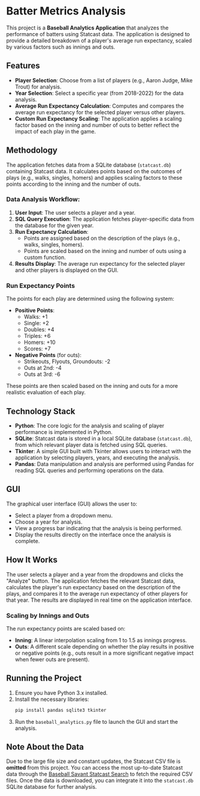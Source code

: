 # Batter Metrics Analysis

This project is a **Baseball Analytics Application** that analyzes the performance of batters using Statcast data. The application is designed to provide a detailed breakdown of a player's average run expectancy, scaled by various factors such as innings and outs.

## Features

- **Player Selection**: Choose from a list of players (e.g., Aaron Judge, Mike Trout) for analysis.
- **Year Selection**: Select a specific year (from 2018-2022) for the data analysis.
- **Average Run Expectancy Calculation**: Computes and compares the average run expectancy for the selected player versus other players.
- **Custom Run Expectancy Scaling**: The application applies a scaling factor based on the inning and number of outs to better reflect the impact of each play in the game.

## Methodology

The application fetches data from a SQLite database (`statcast.db`) containing Statcast data. It calculates points based on the outcomes of plays (e.g., walks, singles, homers) and applies scaling factors to these points according to the inning and the number of outs.

### Data Analysis Workflow:
1. **User Input**: The user selects a player and a year.
2. **SQL Query Execution**: The application fetches player-specific data from the database for the given year.
3. **Run Expectancy Calculation**:
   - Points are assigned based on the description of the plays (e.g., walks, singles, homers).
   - Points are scaled based on the inning and number of outs using a custom function.
4. **Results Display**: The average run expectancy for the selected player and other players is displayed on the GUI.

### Run Expectancy Points

The points for each play are determined using the following system:

- **Positive Points**:
  - Walks: +1
  - Single: +2
  - Doubles: +4
  - Triples: +6
  - Homers: +10
  - Scores: +7
- **Negative Points** (for outs):
  - Strikeouts, Flyouts, Groundouts: -2
  - Outs at 2nd: -4
  - Outs at 3rd: -6

These points are then scaled based on the inning and outs for a more realistic evaluation of each play.

## Technology Stack

- **Python**: The core logic for the analysis and scaling of player performance is implemented in Python.
- **SQLite**: Statcast data is stored in a local SQLite database (`statcast.db`), from which relevant player data is fetched using SQL queries.
- **Tkinter**: A simple GUI built with Tkinter allows users to interact with the application by selecting players, years, and executing the analysis.
- **Pandas**: Data manipulation and analysis are performed using Pandas for reading SQL queries and performing operations on the data.

## GUI

The graphical user interface (GUI) allows the user to:
- Select a player from a dropdown menu.
- Choose a year for analysis.
- View a progress bar indicating that the analysis is being performed.
- Display the results directly on the interface once the analysis is complete.

## How It Works

The user selects a player and a year from the dropdowns and clicks the "Analyze" button. The application fetches the relevant Statcast data, 
calculates the player's run expectancy based on the description of the plays, and compares it to the average run expectancy of other players for that year. The results are displayed in real time on the application interface.

### Scaling by Innings and Outs

The run expectancy points are scaled based on:
- **Inning**: A linear interpolation scaling from 1 to 1.5 as innings progress.
- **Outs**: A different scale depending on whether the play results in positive or negative points (e.g., outs result in a more significant negative impact when fewer outs are present).

## Running the Project

1. Ensure you have Python 3.x installed.
2. Install the necessary libraries:
   ```bash
   pip install pandas sqlite3 tkinter
   ```
3. Run the `baseball_analytics.py` file to launch the GUI and start the analysis.

## Note About the Data

Due to the large file size and constant updates, the Statcast CSV file is **omitted** from this project. You can access the most up-to-date 
Statcast data through the [Baseball Savant Statcast Search](https://baseballsavant.mlb.com/statcast_search) to fetch the required CSV files.
Once the data is downloaded, you can integrate it into the `statcast.db` SQLite database for further analysis.
